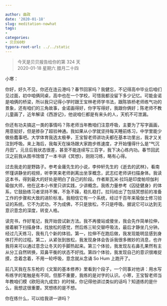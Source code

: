 ```yaml
---
                                                                                                                                               title: 贝贝60秒：冥想练的是什么
author: 曲政
date: '2020-01-18'
slug: meditation-nowhat
tags:
- 
categories:
- 贝贝60秒
typora-root-url: ../../static
---
```

> 今天是贝贝报告给你的第 324 天   
> 2020-01-18 星期六 腊月二十四

小寒：

你好，好久不见，你还在连云港吗？春节回家吗？我健忘，不记得高中毕业后咱们见过面，初中咱俩同桌，高中也在一个学校，可惜我都没留下多少记忆。可能金诺是咱俩的桥梁，所以我只记得小学时跟王宝林老师学书法，跟陈铁桥老师练气功的景象，还有咱们的三角故事，金诺画得好，你字写得好，我跟你俩好；陈老师不教儿童画了，近年解读《西游记》，他说咱仨都是有来头的人，天机不可泄漏。

你还有功夫搞这一类的事情吗？陈老师当年教咱们注意呼吸，主要为了写字画画，用意挺好，但是掺杂了超验神通。我如果从小学就坚持每天睡前练习，中学里能少做些蠢事吧。大学体育我选太极拳，王宝智老师讲功夫都在基本功里出，我才又关注到呼吸。来上海后，我每天在操场跟大家跑步练速度，才开始懂得什么是“气沉丹田”。元旦后我状态很差，甚至不能连续写三百字，我下决心练内功。春节回武汉之前我从图书馆借了一本书讲《冥想》，刚刚习练，略有心得。

过去我走的是野路子。参考金庸先生的小说，李仲轩先生的《逝去的武林》，看南怀瑾讲静坐的视频，听李笑来老师剥离出坐享概念，武志红老师讲扫描身体。我读这本书，得到最大的好处是明白了自己的阶段。作者斯瓦米·拉玛是印度帕坦伽利瑜伽大师，他在这本小书里只讲实践，少讲概念。我练力量参考《囚徒健身》的体系，它鼓励练习者坚持不懈，不急不躁，稳扎稳打。拉玛给出了包括冥想前的准备工作的步骤和大致的进阶标准。我相信它有一个系统，经过千百年来瑜伽士修习验证的系统。它不为武功，不为成佛，不只是放松，不只是呼吸。据说它可以达到无意识意念的深度，转变人格。

读完书，作好笔记，我开始尝试新方法。我不再傻站或傻坐，我会先作简单拉伸，接着躺下扫描身体，找放松的感觉，然后练三轮交替呼吸法，最后才静坐几分钟。经过几天练习，我有几个新的体验。第一，拉伸不在跑后做，我发现能明显感到身体打开的过程。第二，从紧张到放松，我发现身体会告诉我很多微妙的消息，也许我将来可以通过意念让冬天的手脚热起来。第三个体验，我发现左右鼻孔果然有主从分工自然转换，双鼻平衡的状态不好找。第四个体验，我发现自己的意识很难捉摸，念着念着，不用一轮呼吸，意念就从念诵 So Hum 上跑开了。

前几天我在东东枪的《文案的基本修养》里看到个段子，一个同事对他讲：用水写布练字的笔触是有不同，但那不重要，我练的是对字的认识。小寒，王宝智老师当年教咱们模《欧阳询九成宫》的时候，你记得他讲过类似的话吗？知道练的是什么，我想这很重要。冥想练的是不想。

你在练什么，可以给我讲一讲吗？


